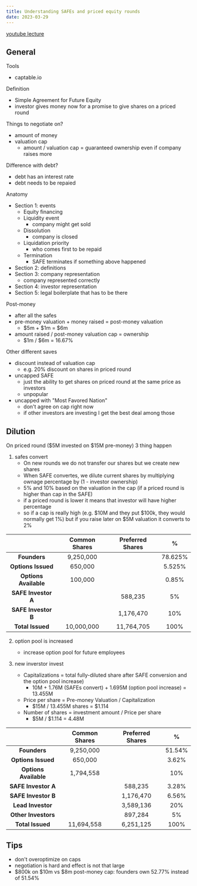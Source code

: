 ```yaml
---
title: Understanding SAFEs and priced equity rounds
date: 2023-03-29
---
```


[youtube lecture](https://www.youtube.com/watch?v=Dk6JNTDec9I)

## General

Tools

- captable.io

Definition

- Simple Agreement for Future Equity
- investor gives money now for a promise to give shares on a priced round

Things to negotiate on?

- amount of money
- valuation cap
  - amount / valuation cap = guaranteed ownership even if company raises more

Difference with debt?

- debt has an interest rate
- debt needs to be repaied

Anatomy

- Section 1: events
  - Equity financing
  - Liquidity event
    - company might get sold
  - Dissolution
    - company is closed
  - Liquidation priority
    - who comes first to be repaid
  - Termination
    - SAFE terminates if something above happened
- Section 2: definitions
- Section 3: company representation
  - company represented correctly
- Section 4: investor representation
- Section 5: legal boilerplate that has to be there

Post-money

- after all the safes
- pre-money valuation + money raised = post-money valuation
  - $5m + $1m = $6m
- amount raised / post-money valuation cap = ownership
  - $1m / $6m = 16.67%

Other different saves

- discount instead of valuation cap
  - e.g. 20% discount on shares in priced round
- uncapped SAFE
  - just the ability to get shares on priced round at the same price as investors
  - unpopular
- uncapped with "Most Favored Nation"
  - don't agree on cap right now
  - if other investors are investing I get the best deal among those

## Dilution

On priced round ($5M invested on $15M pre-money) 3 thing happen

1. safes convert
   - On new rounds we do not transfer our shares but we create new shares
   - When SAFE convertes, we dilute current shares by multiplying ownage percentage by (1 - investor ownership)
   - 5% and 10% based on the valuation in the cap (if a priced round is higher than cap in the SAFE)
   - if a priced round is lower it means that investor will have higher percentage
   - so if a cap is really high (e.g. $10M and they put $100k, they would normally get 1%) but if you raise later on $5M valuation it converts to 2%

|                       | **Common Shares** | **Preferred Shares** |  **%**  |
| :-------------------: | :---------------: | :------------------: | :-----: |
|     **Founders**      |     9,250,000     |                      | 78.625% |
|  **Options Issued**   |      650,000      |                      | 5.525%  |
| **Options Available** |      100,000      |                      |  0.85%  |
|  **SAFE Investor A**  |                   |       588,235        |   5%    |
|  **SAFE Investor B**  |                   |      1,176,470       |   10%   |
|   **Total Issued**    |    10,000,000     |      11,764,705      |  100%   |

2. option pool is increased

   - increase option pool for future employees

3. new inverstor invest

   - Capitalizations = total fully-diluted share after SAFE conversion and the option pool increase)
     - 10M + 1.76M (SAFEs convert) + 1.695M (option pool increase) = 13.455M
   - Price per share = Pre-money Valuation / Capitalization
     - $15M / 13.455M shares = $1.114
   - Number of shares = investment amount / Price per share
     - $5M / $1.114 = 4.48M

|                       | **Common Shares** | **Preferred Shares** | **%**  |
| :-------------------: | :---------------: | :------------------: | :----: |
|     **Founders**      |     9,250,000     |                      | 51.54% |
|  **Options Issued**   |      650,000      |                      | 3.62%  |
| **Options Available** |     1,794,558     |                      |  10%   |
|  **SAFE Investor A**  |                   |       588,235        | 3.28%  |
|  **SAFE Investor B**  |                   |      1,176,470       | 6.56%  |
|   **Lead Investor**   |                   |      3,589,136       |  20%   |
|  **Other Investors**  |                   |       897,284        |   5%   |
|   **Total Issued**    |    11,694,558     |      6,251,125       |  100%  |

## Tips

- don't overoptimize on caps
- negotiation is hard and effect is not that large
- $800k on $10m vs $8m post-money cap: founders own 52.77% instead of 51.54%
